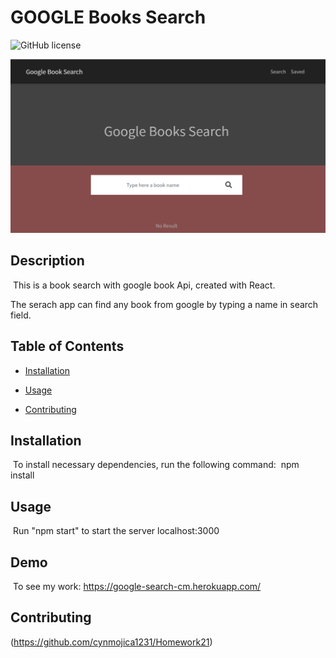 # GOOGLE Books Search

![GitHub license](https://img.shields.io/badge/license-MIT-blue.svg)

![Photo](googlebook.png)

## Description

​
This is a book search with google book Api, created with React.

The serach app can find any book from google by typing a name in search field.

## Table of Contents

- [Installation](#installation)

- [Usage](#usage)

- [Contributing](#contributing)

## Installation

​
To install necessary dependencies, run the following command:
​
npm install
​

## Usage

​
Run "npm start" to start the server localhost:3000

## Demo

​
To see my work: https://google-search-cm.herokuapp.com/

## Contributing

(https://github.com/cynmojica1231/Homework21)
